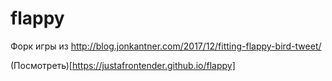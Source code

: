# flappy

Форк игры из http://blog.jonkantner.com/2017/12/fitting-flappy-bird-tweet/

(Посмотреть)[https://justafrontender.github.io/flappy]